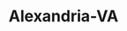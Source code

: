 ---
title: Alexandria-VA
slug: alexandria-va
f_state:
- cms/state/virginia.md
f_locations:
- cms/payday-loan/a-one-cash-inc-442.md
- cms/payday-loan/accept-credit-cards-831.md
- cms/payday-loan/ace-cash-express-907.md
- cms/payday-loan/advance-america-2432.md
- cms/payday-loan/alexandria-check-cashing-3665.md
- cms/payday-loan/alexandria-forex-bureau-3666.md
- cms/payday-loan/allied-cash-advance-3947.md
- cms/payday-loan/american-mail-services-4289.md
- cms/payday-loan/americas-cash-express-4408.md
- cms/payday-loan/americas-cash-express-4409.md
- cms/payday-loan/americas-cash-express-4410.md
- cms/payday-loan/americas-cash-express-4411.md
- cms/payday-loan/americas-cash-express-4412.md
- cms/payday-loan/capital-cash-advance-5998.md
- cms/payday-loan/cash-op-8184.md
- cms/payday-loan/check-cash-10501.md
- cms/payday-loan/check-cash-cellular-service-10509.md
- cms/payday-loan/check-cashing-inc-10884.md
- cms/payday-loan/check-cashing-inc-10885.md
- cms/payday-loan/check-into-cash-12517.md
- cms/payday-loan/check-into-cash-of-virginia-13637.md
- cms/payday-loan/checks-cashed-14538.md
- cms/payday-loan/checks-cashed-14548.md
- cms/payday-loan/checks-cashed-14549.md
- cms/payday-loan/checks-cashed-14550.md
- cms/payday-loan/checks-cashed-14551.md
- cms/payday-loan/currency-services-of-california-limited-15592.md
- cms/payday-loan/eagle-check-cashing-16439.md
- cms/payday-loan/eagle-check-cashing-16440.md
- cms/payday-loan/el-compadre-multiservices-inc-16729.md
- cms/payday-loan/first-african-remittances-inc-18091.md
- cms/payday-loan/honduras-express-inc-19504.md
- cms/payday-loan/honduras-express-inc-19505.md
- cms/payday-loan/latino-african-store-20253.md
- cms/payday-loan/latino-african-store-20254.md
- cms/payday-loan/latino-african-store-20255.md
- cms/payday-loan/machuas-store-20600.md
- cms/payday-loan/monex-21099.md
- cms/payday-loan/royal-pawn-26103.md
- cms/payday-loan/royal-pawn-26104.md
- cms/payday-loan/towfiiq-group-inc-27905.md
- cms/payday-loan/veekay-financial-services-28539.md
- cms/payday-loan/veekay-video-club-28540.md
- cms/payday-loan/video-palace-28566.md
updated-on: '2024-05-30T13:41:28.615Z'
created-on: '2024-05-30T13:41:28.615Z'
published-on: '2024-05-30T13:54:32.469Z'
f_city: Alexandria
layout: '[city].html'
tags: city
---